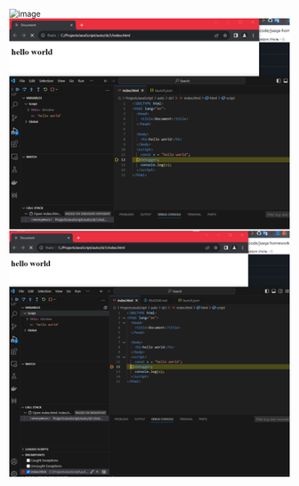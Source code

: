 ![image](https://github.com/Gipotolamus/jsTaskDz1/assets/138664030/2e0392ed-dade-4696-a6b7-dec7df581e31)
![alt text](image.png)
![alt text](image-1.png)